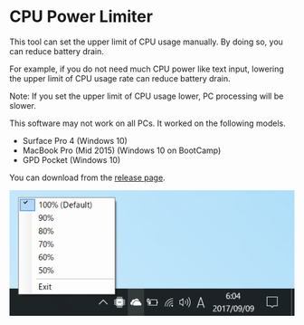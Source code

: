 # CPU Power Limiter
  
This tool can set the upper limit of CPU usage manually.
By doing so, you can reduce battery drain.

For example, if you do not need much CPU power like text input,
lowering the upper limit of CPU usage rate can reduce battery drain.

Note: If you set the upper limit of CPU usage lower, PC processing will be slower.

This software may not work on all PCs.
It worked on the following models.
- Surface Pro 4 (Windows 10)
- MacBook Pro (Mid 2015) (Windows 10 on BootCamp)
- GPD Pocket (Windows 10)

You can download from the [release page](https://github.com/t-miyake/CpuPowerLimiter/releases).  

![Screenshot](https://github.com/t-miyake/CpuPowerLimiter/blob/master/Screenshot.png)